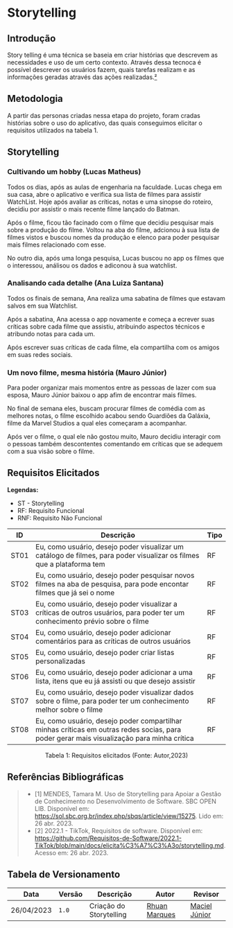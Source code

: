 # Storytelling

## Introdução

Story telling é uma técnica se baseia em criar histórias que descrevem as necessidades e uso de um certo contexto. Através dessa tecnoca é possível descrever os usuários fazem, quais tarefas realizam e as informações geradas através das ações realizadas.[²](#ancora2)

## Metodologia

A partir das personas criadas nessa etapa do projeto, foram cradas histórias sobre o uso do aplicativo, das quais conseguimos elicitar o requisitos utilizados na tabela 1.

## Storytelling

### Cultivando um hobby (Lucas Matheus)

Todos os dias, após as aulas de engenharia na faculdade. Lucas chega em sua casa, abre o aplicativo e verifica sua lista de filmes para assistir WatchList. Hoje após avaliar as críticas, notas e uma sinopse do roteiro, decidiu por assistir o mais recente filme lançado do Batman.

Após o filme, ficou tão facinado com o filme que decidiu pesquisar mais sobre a produção do filme. Voltou na aba do filme, adcionou à sua lista de filmes vistos e buscou nomes da produção e elenco para poder pesquisar mais filmes relacionado com esse.

No outro dia, após uma longa pesquisa, Lucas buscou no app os filmes que o interessou, análisou os dados e adiconou à sua watchlist.

### Analisando cada detalhe (Ana Luiza Santana)

Todos os finais de semana, Ana realiza uma sabatina de filmes que estavam salvos em sua Watchlist.

Após a sabatina, Ana acessa o app novamente e começa a ecrever suas críticas sobre cada filme que assistiu, atribuindo aspectos técnicos e atribundo notas para cada um. 

Após escrever suas críticas de cada filme, ela compartilha com os amigos em suas redes sociais.

### Um novo filme, mesma história (Mauro Júnior)

Para poder organizar mais momentos entre as pessoas de lazer com sua esposa, Mauro Júnior baixou o app afim de encontrar mais filmes.

No final de semana eles, buscam procurar filmes de comédia com as melhores notas, o filme escolhido acabou sendo Guardiões da Galáxia, filme da Marvel Studios a qual eles começaram a acompanhar.

Após ver o filme, o qual ele não gostou muito, Mauro decidiu interagir com o pessoas também descontentes comentando em críticas que se adequem com a sua visão sobre o filme.

## Requisitos Elicitados

**Legendas:**

* ST - Storytelling
* RF: Requisito Funcional
* RNF: Requisito Não Funcional

| ID | Descrição | Tipo |
| -- | --------- | ---- |
| ST01 | Eu, como usuário, desejo poder visualizar um catálogo de filmes, para poder visualizar os filmes que a plataforma tem | RF |
| ST02 | Eu, como usuário, desejo poder pesquisar novos filmes na aba de pesquisa, para pode encontar filmes que já sei o nome | RF |
| ST03 | Eu, como usuário, desejo poder visualizar a críticas de outros usuários, para poder ter um conhecimento prévio sobre o filme | RF |
| ST04 | Eu, como usuário, desejo poder adicionar comentários para as críticas de outros usuários | RF |
| ST05 | Eu, como usuário, desejo poder criar listas personalizadas | RF |
| ST06 | Eu, como usuário, desejo poder adicionar  a uma lista, itens que eu já assisti ou que desejo assistir | RF |
| ST07 | Eu, como usuário, desejo poder visualizar dados sobre o filme, para poder ter um conhecimento melhor sobre o filme | RF |
| ST08 | Eu, como usuário, desejo poder compartilhar minhas críticas em outras redes socias, para poder gerar mais visualização para minha crítica | RF |

<div style="text-align: center">
<p>Tabela 1: Requisitos elicitados (Fonte: Autor,2023)</p>
</div>

## Referências Bibliográficas

> - <a id="ancora1"></a>[1] MENDES, Tamara M. Uso de Storytelling para Apoiar a Gestão de Conhecimento no Desenvolvimento de Software. SBC OPEN LIB. Disponível em: <https://sol.sbc.org.br/index.php/sbqs/article/view/15275>. Lido em: 26 abr. 2023.
> - <a id="ancora2"></a>[2] 2022.1 - TikTok, Requisitos de software. Disponível em: <https://github.com/Requisitos-de-Software/2022.1-TikTok/blob/main/docs/elicita%C3%A7%C3%A3o/storytelling.md>. Acesso em: 26 abr. 2023.

## Tabela de Versionamento

| Data | Versão | Descrição | Autor | Revisor |
| ---- | ------ | --------- | ----- | ------- |
| 26/04/2023 | `1.0`  | Criação do Storytelling | [Rhuan Marques](https://github.com/RhuanMr) | [Maciel Júnior](https://github.com/macieljuniormax) |